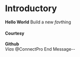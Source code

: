 <!DOCTYPE HTML>
<html>
<head>
<h1>Introductory</h1>
</head>
<title>Customary Salute</title>
<body>
<div>
<strong>Hello World</strong>
Build a new <em>fav</em>thing<br>
    <h4>Courtesy</h4>
    <strong>Github</strong><br>
        <em>Vias</em>
@ConnectPro
End Message--
</div>
</body>
</html>
<!---
Lorriferr/Lorriferr is a ✨ special ✨ repository because its `README.md` (this file) appears on your GitHub profile.
You can click the Preview link to take a look at your changes.
--->
